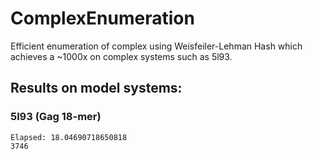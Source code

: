 # ComplexEnumeration
Efficient enumeration of complex using Weisfeiler-Lehman Hash which achieves a ~1000x on complex systems such as 5l93.

## Results on model systems:

### 5l93 (Gag 18-mer)
```
Elapsed: 18.04690718650818
3746
```
